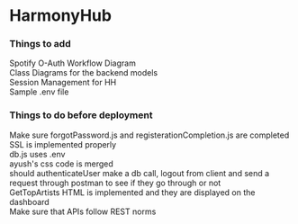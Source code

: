 # HarmonyHub

### Things to add
Spotify O-Auth Workflow Diagram <br>
Class Diagrams for the backend models <br>
Session Management for HH <br>
Sample .env file <br>

### Things to do before deployment
Make sure forgotPassword.js and registerationCompletion.js are completed<br>
SSL is implemented properly<br>
db.js uses .env<br>
ayush's css code is merged<br>
should authenticateUser make a db call, logout from client and send a request through postman to see if they go through or not<br>
GetTopArtists HTML is implemented and they are displayed on the dashboard<br>
Make sure that APIs follow REST norms<br>